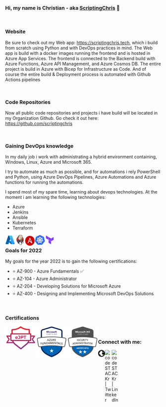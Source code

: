 ### Hi, my name is Christian - aka [ScriptingChris][website] 👋 

</br>

### Website
Be sure to check out my Web app: https://scriptingchris.tech, which i build from scratch using Python and with DevOps practices in mind. The Web app is build with a docker images running the frontend and is hosted in Azure App Services. The frontend is connected to the Backend build with Azure Functions, Azure API Management, and Azure Cosmos DB. The entire project is build in Azure with Bicep for Infrastructure as Code. And of course the entire build & Deployment process is automated with Github Actions pipelines

</br>

### Code Repositories
Now all public code repositories and projects i have build will be located in my Organization Github. Go check it out here: https://github.com/scriptingchris

</br>

### Gaining DevOps knowledge

In my daily job i work with administrating a hybrid environment containing, Windows, Linux, Azure and Microsoft 365.

I try to automate as much as possible, and for automations i rely PowerShell and Python, using Azure DevOps Pipelines, Azure Automations and Azure functions for running the automations.

I spend most of my spare time, learning about devops technologies. At the moment i am learning the following technologies:

- Azure
- Jenkins
- Ansible
- Kubernetes
- Terraform

<img align="left" alt="azure" width="32px" src="img/azure.png"/>
<img align="left" alt="jenkins" width="32px" src="img/jenkins.png"/>
<img align="left" alt="ansible" width="32px" src="img/ansible.png"/>
<img align="left" alt="kubernetes" width="32px" src="img/kubernetes.png"/>
<img align="left" alt="terraform" width="32px" src="img/terraform.png"/>

<br>

### Goals for 2022

My goals for the year 2022 is to gain the following certifications:



- ⭐ AZ-900 - Azure Fundamentals ✅
- ⭐ AZ-104 - Azure Administrator
- ⭐ AZ-204 - Developing Solutions for Microsoft Azure
- ⭐ AZ-400 - Designing and Implementing Microsoft DevOps Solutions


</br>

### Certifications

<img align="left" alt="eLearn security ejpt" width="100px" src="img/eJPT-cert.png"/>
<img align="left" alt="eLearn security ejpt" width="100px" src="img/azure900-cert.png"/>
<img align="left" alt="eLearn security ejpt" width="100px" src="img/microsoft365-security-administrator-associate-600x600.png"/>

</br>


### Connect with me:

[<img align="left" alt="codeSTACKr.com" width="22px" src="https://raw.githubusercontent.com/iconic/open-iconic/master/svg/globe.svg" />][website]
[<img align="left" alt="codeSTACKr | Twitter" width="22px" src="https://cdn.jsdelivr.net/npm/simple-icons@v3/icons/twitter.svg" />][twitter]
[<img align="left" alt="codeSTACKr | LinkedIn" width="22px" src="https://cdn.jsdelivr.net/npm/simple-icons@v3/icons/linkedin.svg" />][linkedin]


</br>

<!--
### 📕 Latest Blog Posts

 BLOG-POST-LIST:START
- [Using a Raspberry Pi Kubernetes Cluster to help fight COVID-19 with Rosetta@Home](https://scriptingchris.tech/2022/01/15/running-rosettahome-on-raspberry-pi-kubernetes-cluster/)
- [Setting up a Raspberry Pi Kubernetes Cluster](https://scriptingchris.tech/2022/01/15/setting-up-a-raspberry-pi-kubernetes-cluster/)
- [Book Review: Windows Server Automation with PowerShell Cookbook](https://scriptingchris.tech/2021/10/22/book-review-windows-server-automation-with-powershell-cookbook/)
- [How to handle API Pagination with PowerShell](https://scriptingchris.tech/2021/10/11/handling-api-pagination-with-powershell/)
- [How To Setup a Private Powershell Repository](https://scriptingchris.tech/2021/08/31/how-to-setup-a-private-powershell-repository/)
BLOG-POST-LIST:END -->



[website]: https://scriptingchris.tech
[twitter]: https://twitter.com/_ScriptingChris
[linkedin]: https://linkedin.com/in/hoejsager
